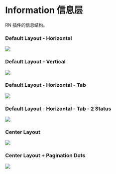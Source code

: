 
# Information 信息层
RN 插件的信息结构。

### Default Layout - Horizontal
![][image-1]

### Default Layout - Vertical
![][image-2]

### Default Layout - Horizontal - Tab
![][image-3]

### Default Layout - Horizontal - Tab - 2 Status
![][image-4]

### Center Layout
![][image-5]

### Center Layout + Pagination Dots
![][image-6]

[image-1]:	https://github.com/viomiui/viomiui.image/blob/master/UIKit/RN/Information/Default%20Layout%20-%20Horizontal.png?raw=true
[image-2]:	https://github.com/viomiui/viomiui.image/blob/master/UIKit/RN/Information/Default%20Layout%20-%20Vertical.png?raw=true
[image-3]:	https://github.com/viomiui/viomiui.image/blob/master/UIKit/RN/Information/Default%20Layout%20-%20Horizontal%20-%20Tab.png?raw=true
[image-4]:	https://github.com/viomiui/viomiui.image/blob/master/UIKit/RN/Information/Default%20Layout%20-%20Horizontal%20-%20Tab%20-%202%20Status.png?raw=true
[image-5]:	https://github.com/viomiui/viomiui.image/blob/master/UIKit/RN/Information/Center%20Layout.png?raw=true
[image-6]:	https://github.com/viomiui/viomiui.image/blob/master/UIKit/RN/Information/Center%20Layout%20+%20Pagination%20Dots.png?raw=true